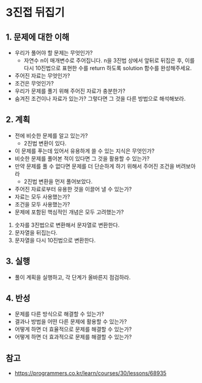 # 3진접 뒤집기

## 1. 문제에 대한 이해

* 우리가 풀어야 할 문제는 무엇인가?
  * 자연수 n이 매개변수로 주어집니다. n을 3진법 상에서 앞뒤로 뒤집은 후, 이를 다시 10진법으로 표현한 수를 return 하도록 solution 함수를 완성해주세요.
* 주어진 자료는 무엇인가?
* 조건은 무엇인가?
* 우리가 문제를 풀기 위해 주어진 자료가 충분한가?
* 숨겨진 조건이나 자료가 있는가? 그렇다면 그 것을 다른 방법으로 해석해보라.

## 2. 계획
* 전에 비슷한 문제를 알고 있는가?
  * 2진법 변환이 있다.
* 이 문제를 푸는데 있어서 유용하게 쓸 수 있는 지식은 무엇인가?
* 비슷한 문제를 풀어본 적이 있다면 그 것을 활용할 수 있는가?
* 만약 문제를 풀 수 없다면 문제를 더 단순하게 하기 위해서 주어진 조건을
  버려보아라
  * 2진법 변환을 먼저 풀어보았다.
* 주어진 자료로부터 유용한 것을 이끌어 낼 수 있는가?
* 자료는 모두 사용했는가?
* 조건을 모두 사용했는가?
* 문제에 포함된 핵심적인 개념은 모두 고려했는가?

1. 숫자를 3진법으로 변환해서 문자열로 변환한다.
2. 문자열을 뒤집는다.
3. 문자열을 다시 10진법으로 변환한다.

## 3. 실행
* 풀이 계획을 실행하고, 각 단계가 올바른지 점검하라.

## 4. 반성
* 문제를 다른 방식으로 해결할 수 있는가?
* 결과나 방법을 어떤 다른 문제에 활용할 수 있는가?
* 어떻게 하면 더 효율적으로 문제를 해결할 수 있는가?
* 어떻게 하면 더 효과적으로 문제를 해결할 수 있는가?

## 참고

* https://programmers.co.kr/learn/courses/30/lessons/68935
